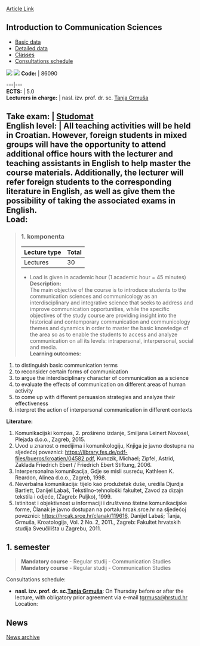 [Article Link](https://www.fhs.hr/en/course/itcs)

## Introduction to Communication Sciences
  * [Basic data](https://www.fhs.hr/en/course/itcs#v1id-523789_356375_1_0 "Basic data")
  * [Detailed data](https://www.fhs.hr/en/course/itcs#v1id-523789_356375_1_1 "Detailed data")
  * [Classes](https://www.fhs.hr/en/course/itcs#v1id-523789_356375_1_2 "Classes")
  * [Consultations schedule](https://www.fhs.hr/en/course/itcs#v1id-523789_356375_1_3 "Consultations schedule")


[![](https://www.fhs.hr/img/flags/gif/hr.gif)](https://www.fhs.hr/predmet/osnkom) [![](https://www.fhs.hr/img/flags/gif/gb.gif)](https://www.fhs.hr/en/course/itcs)
**Code:** |  86090  
  
---|---  
**ECTS:** |  5.0   
**Lecturers in charge:** |  nasl. izv. prof. dr. sc. [Tanja Grmuša](https://www.fhs.hr/staff/tanja.grmusa)   
  
**Take exam:** |  [Studomat](http://www.isvu.hr/studomat)  
**English level:** |  All teaching activities will be held in Croatian. However, foreign students in mixed groups will have the opportunity to attend additional office hours with the lecturer and teaching assistants in English to help master the course materials. Additionally, the lecturer will refer foreign students to the corresponding literature in English, as well as give them the possibility of taking the associated exams in English.   
**Load:**  
---  
> ### 1. komponenta
> | Lecture type | Total  
> ---|---  
> Lectures | 30  
> * Load is given in academic hour (1 academic hour = 45 minutes)   
**Description:**  
> The main objective of the course is to introduce students to the communication sciences and communicology as an interdisciplinary and integrative science that seeks to address and improve communication opportunities, while the specific objectives of the study course are providing insight into the historical and contemporary communication and communicology themes and dynamics in order to master the basic knowledge of the area so as to enable the students to access and analyze communication on all its levels: intrapersonal, interpersonal, social and media.  
**Learning outcomes:**  
  1. to distinguish basic communication terms
  2. to reconsider certain forms of communication
  3. to argue the interdisciplinary character of communication as a science
  4. to evaluate the effects of communication on different areas of human activity
  5. to come up with different persuasion strategies and analyze their effectiveness
  6. interpret the action of interpersonal communication in different contexts

  
**Literature:**  
  1. Komunikacijski kompas, 2. prošireno izdanje, Smiljana Leinert Novosel, Plejada d.o.o., Zagreb, 2015. 
  2. Uvod u znanost o medijima i komunikologiju, Knjiga je javno dostupna na sljedećoj poveznici: https://library.fes.de/pdf-files/bueros/kroatien/04582.pdf, Kunczik, Michael; Zipfel, Astrid, Zaklada Friedrich Ebert / Friedrich Ebert Stiftung, 2006. 
  3. Interpersonalna komunikacija, Gdje se misli susreću, Kathleen K. Reardon, Alinea d.o.o., Zagreb, 1998. 
  4. Neverbalna komunikacija: tijelo kao produžetak duše, uredila Djurdja Bartlett, Danijel Labaš, Tekstilno-tehnološki fakultet, Zavod za dizajn tekstila i odjeće, (Zagreb: Puljko), 1999. 
  5. Istinitost i objektivnost u informaciji i društveno štetne komunikacijske forme, Članak je javno dostupan na portalu hrcak.srce.hr na sljedećoj poveznici: https://hrcak.srce.hr/clanak/119616, Danijel Labaš; Tanja, Grmuša, Kroatologija, Vol. 2 No. 2, 2011., Zagreb: Fakultet hrvatskih studija Sveučilišta u Zagrebu, 2011. 

  
**1. semester**  
---  
> **Mandatory course** - Regular studij - Communication Studies  
>  **Mandatory course** - Regular studij - Communication Studies  
>   
Consultations schedule: 
  * **nasl. izv. prof. dr. sc.[Tanja Grmuša](https://www.fhs.hr/staff/tanja.grmusa)**: 
On Thursday before or after the lecture, with obligatory prior agreement via e-mail tgrmusa@hrstud.hr 
Location: 


## News
[News archive](https://www.fhs.hr/en/course/itcs?@=20q2o#news_84965 "News archive")
